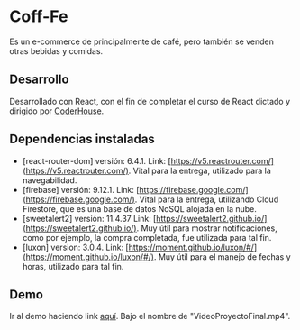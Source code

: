 # Coff-Fe

Es un e-commerce de principalmente de café, pero también se venden otras bebidas y comidas.

## Desarrollo

Desarrollado con React, con el fin de completar el curso de React dictado y dirigido por [CoderHouse](https://www.coderhouse.com/).

## Dependencias instaladas

- [react-router-dom] versión: 6.4.1. Link: [https://v5.reactrouter.com/](https://v5.reactrouter.com/). Vital para la entrega, utilizado para la navegabilidad.
- [firebase] versión: 9.12.1. Link: [https://firebase.google.com/](https://firebase.google.com/). Vital para la entrega, utilizando Cloud Firestore, que es una base de datos NoSQL alojada en la nube.
- [sweetalert2] versión: 11.4.37 Link: [https://sweetalert2.github.io/](https://sweetalert2.github.io/). Muy útil para mostrar notificaciones, como por ejemplo, la compra completada, fue utilizada para tal fin.
- [luxon] version: 3.0.4. Link: [https://moment.github.io/luxon/#/](https://moment.github.io/luxon/#/). Muy útil para el manejo de fechas y horas, utilizado para tal fin.

## Demo

Ir al demo haciendo link [aquí](https://drive.google.com/drive/folders/1p4n5NhU4RgazVl9Ddk5yxsB0tR5EBCGv?usp=sharing). Bajo el nombre de "VideoProyectoFinal.mp4".
